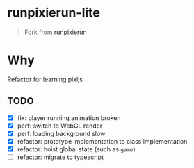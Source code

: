 # runpixierun-lite

> Fork from [runpixierun](https://github.com/Detail0805/runpixierun)

# Why

Refactor for learning pixijs

## TODO

* [x] fix: player running animation broken
* [x] perf: switch to WebGL render
* [x] perf: loading background slow
* [x] refactor: prototype implementation to class implementation
* [x] refactor: hoist global state (such as `game`)
* [ ] refactor: migrate to typescript
